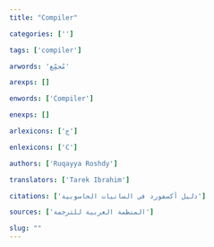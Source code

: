 ```yaml
---
title: "Compiler"

categories: ['']

tags: ['compiler']

arwords: 'مُجمِّع'

arexps: []

enwords: ['Compiler']

enexps: []

arlexicons: ['ج']

enlexicons: ['C']

authors: ['Ruqayya Roshdy']

translators: ['Tarek Ibrahim']

citations: ['دليل أكسفورد في السانيات الحاسوبية']

sources: ['المنظمة العربية للترجمة']

slug: ""
---
```

